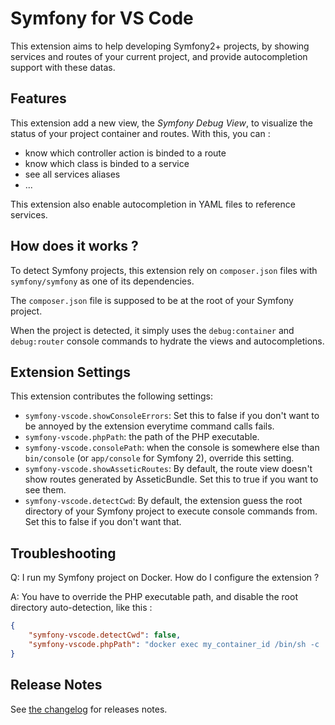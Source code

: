# Symfony for VS Code

This extension aims to help developing Symfony2+ projects, by showing services and routes of your current project, and provide autocompletion support with these datas.

## Features

This extension add a new view, the *Symfony Debug View*, to visualize the status of your project container and routes. With this, you can :
* know which controller action is binded to a route
* know which class is binded to a service
* see all services aliases
* ...

This extension also enable autocompletion in YAML files to reference services.

## How does it works ?

To detect Symfony projects, this extension rely on `composer.json` files with `symfony/symfony` as one of its dependencies.

The `composer.json` file is supposed to be at the root of your Symfony project.

When the project is detected, it simply uses the `debug:container` and `debug:router` console commands to hydrate the views and autocompletions.

## Extension Settings

This extension contributes the following settings:

* `symfony-vscode.showConsoleErrors`: Set this to false if you don't want to be annoyed by the extension everytime command calls fails.
* `symfony-vscode.phpPath`: the path of the PHP executable.
* `symfony-vscode.consolePath`: when the console is somewhere else than `bin/console` (or `app/console` for Symfony 2), override this setting.
* `symfony-vscode.showAsseticRoutes`: By default, the route view doesn't show routes generated by AsseticBundle. Set this to true if you want to see them.
* `symfony-vscode.detectCwd`: By default, the extension guess the root directory of your Symfony project to execute console commands from. Set this to false if you don't want that.

## Troubleshooting

Q: I run my Symfony project on Docker. How do I configure the extension ?

A: You have to override the PHP executable path, and disable the root directory auto-detection, like this :
```json
{
    "symfony-vscode.detectCwd": false,
    "symfony-vscode.phpPath": "docker exec my_container_id /bin/sh -c 'cd /path/to/symfony && /usr/bin/php \"$@\"' -- "
}
```

## Release Notes

See [the changelog](CHANGELOG.md) for releases notes.